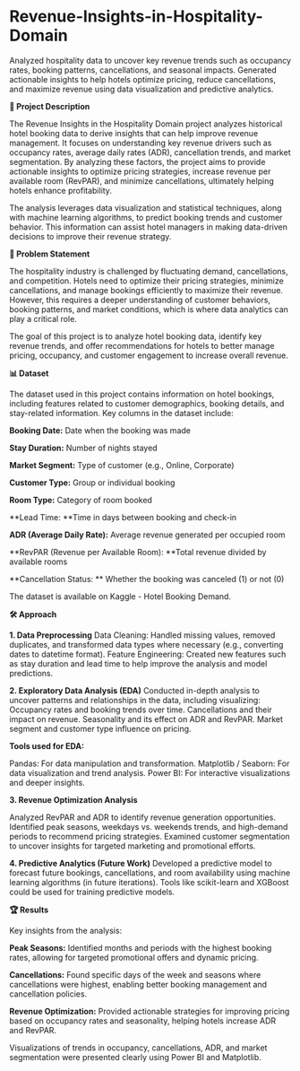 # **Revenue-Insights-in-Hospitality-Domain**

Analyzed hospitality data to uncover key revenue trends such as occupancy rates, booking patterns, cancellations, and seasonal impacts. Generated actionable insights to help hotels optimize pricing, reduce cancellations, and maximize revenue using data visualization and predictive analytics.


****📄 Project Description****

The Revenue Insights in the Hospitality Domain project analyzes historical hotel booking data to derive insights that can help improve revenue management. It focuses on understanding key revenue drivers such as occupancy rates, average daily rates (ADR), cancellation trends, and market segmentation. By analyzing these factors, the project aims to provide actionable insights to optimize pricing strategies, increase revenue per available room (RevPAR), and minimize cancellations, ultimately helping hotels enhance profitability.

The analysis leverages data visualization and statistical techniques, along with machine learning algorithms, to predict booking trends and customer behavior. This information can assist hotel managers in making data-driven decisions to improve their revenue strategy.


**🚩 Problem Statement**

The hospitality industry is challenged by fluctuating demand, cancellations, and competition. Hotels need to optimize their pricing strategies, minimize cancellations, and manage bookings efficiently to maximize their revenue. However, this requires a deeper understanding of customer behaviors, booking patterns, and market conditions, which is where data analytics can play a critical role.

The goal of this project is to analyze hotel booking data, identify key revenue trends, and offer recommendations for hotels to better manage pricing, occupancy, and customer engagement to increase overall revenue.


**📊 Dataset**

The dataset used in this project contains information on hotel bookings, including features related to customer demographics, booking details, and stay-related information. Key columns in the dataset include:

**Booking Date:** Date when the booking was made

**Stay Duration:** Number of nights stayed

**Market Segment:** Type of customer (e.g., Online, Corporate)

**Customer Type:** Group or individual booking

**Room Type:** Category of room booked

**Lead Time: **Time in days between booking and check-in

**ADR (Average Daily Rate):** Average revenue generated per occupied room

**RevPAR (Revenue per Available Room): **Total revenue divided by available rooms

**Cancellation Status: ** Whether the booking was canceled (1) or not (0)

The dataset is available on Kaggle - Hotel Booking Demand.


**🛠 Approach**

**1. Data Preprocessing**
Data Cleaning: Handled missing values, removed duplicates, and transformed data types where necessary (e.g., converting dates to datetime format).
Feature Engineering: Created new features such as stay duration and lead time to help improve the analysis and model predictions.

**2. Exploratory Data Analysis (EDA)**
   Conducted in-depth analysis to uncover patterns and relationships in the data, including visualizing:
   Occupancy rates and booking trends over time.
   Cancellations and their impact on revenue.
   Seasonality and its effect on ADR and RevPAR.
   Market segment and customer type influence on pricing.


**Tools used for EDA:**

Pandas: For data manipulation and transformation.
Matplotlib / Seaborn: For data visualization and trend analysis.
Power BI: For interactive visualizations and deeper insights.

**3. Revenue Optimization Analysis**

Analyzed RevPAR and ADR to identify revenue generation opportunities.
Identified peak seasons, weekdays vs. weekends trends, and high-demand periods to recommend pricing strategies.
Examined customer segmentation to uncover insights for targeted marketing and promotional efforts.

**4. Predictive Analytics (Future Work)**
Developed a predictive model to forecast future bookings, cancellations, and room availability using machine learning algorithms (in future iterations).
Tools like scikit-learn and XGBoost could be used for training predictive models. 

**🏆 Results**

Key insights from the analysis:

**Peak Seasons:**  Identified months and periods with the highest booking rates, allowing for targeted promotional offers and dynamic pricing.

**Cancellations:**  Found specific days of the week and seasons where cancellations were highest, enabling better booking management and cancellation policies.

**Revenue Optimization:**   Provided actionable strategies for improving pricing based on occupancy rates and seasonality, helping hotels increase ADR and RevPAR.

Visualizations of trends in occupancy, cancellations, ADR, and market segmentation were presented clearly using Power BI and Matplotlib.



